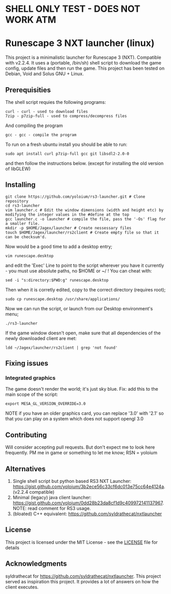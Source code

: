 # SHELL ONLY TEST - DOES NOT WORK ATM

# Runescape 3 NXT launcher (linux)

This project is a minimalistic launcher for Runescape 3 (NXT). Compatible with v2.2.4.
It uses a (portable, /bin/sh) shell script to download the game config, update files and then run the game. 
This project has been tested on Debian, Void and Solus GNU + Linux.

## Prerequisities

The shell script requies the following programs:
```
curl - curl - used to download files
7zip - p7zip-full - used to compress/decompress files
```
And compiling the program
```
gcc - gcc - compile the program
```

To run on a fresh ubuntu install you should be able to run:
```
sudo apt install curl p7zip-full gcc git libsdl2-2.0-0
```
and then follow the instructions below. (except for installing the old version of libGLEW)

## Installing
```
git clone https://github.com/yoloium/rs3-launcher.git # Clone repository
cd rs3-launcher
vim launcher.c # Edit the window dimensions (width and height etc) by modifying the integer values in the #define at the top
gcc launcher.c -o launcher # compile the file, pass the '-Os' flag for a smaller file.
mkdir -p $HOME/Jagex/launcher # Create nessessary files
touch $HOME/Jagex/launcher/rs2client # Create empty file so that it can be checksum'd.
```
Now would be a good time to add a desktop entry;
```
vim runescape.desktop
```
and edit the 'Exec' Line to point to the script wherever you have it currently - you must use absolute paths, no $HOME or ~/ ! You can cheat with:
```
sed -i "s:directory:$PWD:g" runescape.desktop
```
Then when it is corretly edited, copy to the correct directory (requires root);
```
sudo cp runescape.desktop /usr/share/applications/
```

Now we can run the script, or launch from our Desktop environment's menu;
```
./rs3-launcher
```

If the game window doesn't open, make sure that all dependencies of the newly downloaded client are met:
```
ldd ~/Jagex/launcher/rs2client | grep 'not found'
```

## Fixing issues

### Integrated graphics

The game doesn't render the world; it's just sky blue. Fix: add this to the main scope of the script:
```
export MESA_GL_VERSION_OVERRIDE=3.0
```
NOTE if you have an older graphics card, you can replace '3.0' with '2.1' so that you can play on a system which does not support opengl 3.0

## Contributing

Will consider accepting pull requests. But don't expect me to look here frequently. PM me in game or something to let me know; RSN = yoloium

## Alternatives
1. Single shell script but python based RS3 NXT Launcher: https://gist.github.com/yoloium/3b2ece56c33cf6dc013e75cc64e4124a. (v2.2.4 compatible)
2. Minimal (legacy) java client launcher: https://gist.github.com/yoloium/0dd28b23da8cf1d9c409972141137967. NOTE: read comment for RS3 usage.
3. (bloated) C++ equivalent: https://github.com/syldrathecat/nxtlauncher

## License

This project is licensed under the MIT License - see the [LICENSE](LICENSE) file for details

## Acknowledgments

syldrathecat for https://github.com/syldrathecat/nxtlauncher. This project served as inspiration this project. It provides a lot of answers on how the client executes.
